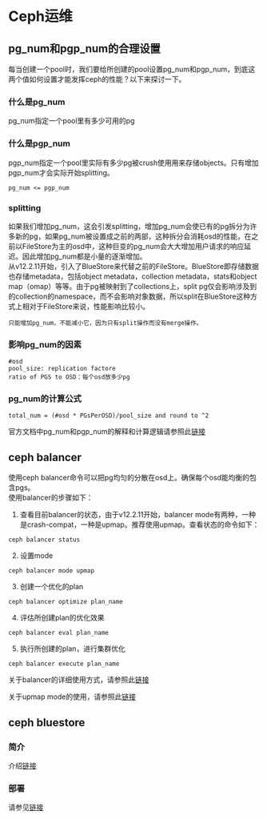 # Ceph运维

## pg_num和pgp_num的合理设置
每当创建一个pool时，我们要给所创建的pool设置pg_num和pgp_num，到底这两个值如何设置才能发挥ceph的性能？以下来探讨一下。

### 什么是pg_num

pg_num指定一个pool里有多少可用的pg

### 什么是pgp_num

pgp_num指定一个pool里实际有多少pg被crush使用用来存储objects。只有增加pgp_num才会实际开始splitting。  

```
pg_num <= pgp_num
```

### splitting

如果我们增加pg_num，这会引发splitting，增加pg_num会使已有的pg拆分为许多新的pg，如果pg_num被设置成之前的两部，这种拆分会消耗osd的性能，在之前以FileStore为主的osd中，这种巨变的pg_num会大大增加用户请求的响应延迟。因此增加pg_num都是小量的逐渐增加。  
从v12.2.11开始，引入了BlueStore来代替之前的FileStore。BlueStore即存储数据也存储metadata，包括object metadata，collection metadata，stats和object map（omap）等等。由于pg被映射到了collections上，split pg仅会影响涉及到的collection的namespace，而不会影响对象数据，所以split在BlueStore这种方式上相对于FileStore来说，性能影响比较小。

```
只能增加pg_num，不能减小它，因为只有split操作而没有merge操作。
```

### 影响pg_num的因素

```
#osd
pool_size: replication factore
ratio of PGS to OSD：每个osd放多少pg

```

### pg_num的计算公式

```
total_num = (#osd * PGsPerOSD)/pool_size and round to ^2
```


官方文档中pg_num和pgp_num的解释和计算逻辑请参照此[链接](https://ceph.com/pgcalc/)


## ceph balancer

使用ceph balancer命令可以把pg均匀的分散在osd上。确保每个osd能均衡的包含pgs。  
使用balancer的步骤如下：  
1. 查看目前balancer的状态，由于v12.2.11开始，balancer mode有两种，一种是crash-compat，一种是upmap。推荐使用upmap。查看状态的命令如下：

```
ceph balancer status
```
 
2. 设置mode

```
ceph balancer mode upmap
```

3. 创建一个优化的plan

```
ceph balancer optimize plan_name
```

4. 评估所创建plan的优化效果

```
ceph balancer eval plan_name
```

5. 执行所创建的plan，进行集群优化

```
ceph balancer execute plan_name
```

关于balancer的详细使用方式，请参照此[链接](http://docs.ceph.com/docs/master/rados/operations/balancer/)

关于upmap mode的使用，请参照此[链接](http://docs.ceph.com/docs/master/rados/operations/upmap/)


## ceph bluestore

### 简介
介绍[链接](https://ceph.com/community/new-luminous-bluestore/)

### 部署
请参见[链接](http://docs.ceph.com/docs/master/rados/configuration/bluestore-config-ref/#devices)